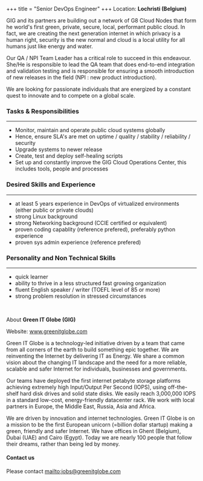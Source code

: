 +++
title = "Senior DevOps Engineer"
+++
Location: **Lochristi (Belgium)**

GIG and its partners are building out a network of G8 Cloud Nodes that form he world's first green, private, secure, local, performant public cloud. In fact, we are creating the next generation internet in which privacy is a human right, security is the new normal and cloud is a local utility for all humans just like energy and water.

Our QA / NPI Team Leader has a critical role to succeed in this endeavour. She/He is responsible to lead the QA team that does end-to-end integration and validation testing and is responsible for ensuring a smooth introduction of new releases in the field (NPI : new product introduction).

We are looking for passionate individuals that are energized by a constant quest to innovate and to compete on a global scale.

### **Tasks & Responsibilities**
---
* Monitor, maintain and operate public cloud systems globally
* Hence, ensure SLA's are met on uptime / quality / stability / reliability / security
* Upgrade systems to newer release
* Create, test and deploy self-healing scripts
* Set up and constantly improve the GIG Cloud Operations Center, this includes tools, people and processes

### **Desired Skills and Experience**
---
* at least 5 years experience in DevOps of virtualized environments (either public or private clouds)
* strong Linux background
* strong Networking background (CCIE certified or equivalent)
* proven coding capablity (reference prefered), preferably python experience
* proven sys admin experience (reference prefered)

### **Personality and Non Technical Skills**
---
* quick learner
* ability to thrive in a less structured fast growing organization
* fluent English speaker / writer (TOEFL level of 85 or more)
* strong problem resolution in stressed circumstances

<br/>

About **Green IT Globe (GIG)**

Website: <a href="http://www.greenitglobe.com">www.greenitglobe.com</a>

Green IT Globe is a technology-led initiative driven by a team that came from all corners of the earth to build something epic together. We are reinventing the Internet by delivering IT as Energy. We share a common vision about the changing IT landscape and the need for a more reliable, scalable and safer Internet for individuals, businesses and governments.

Our teams have deployed the first internet petabyte storage platforms achieving extremely high Input/Output Per Second (IOPS), using off-the-shelf hard disk drives and solid state disks. We easily reach 3,000,000 IOPS in a standard low-cost, energy-friendly datacenter rack. We work with local partners in Europe, the Middle East, Russia, Asia and Africa.

We are driven by innovation and internet technologies. Green IT Globe is on a mission to be the first European unicorn (=billion dollar startup) making a green, friendly and safer Internet. We have offices in Ghent (Belgium), Dubai (UAE) and Cairo (Egypt). Today we are nearly 100 people that follow their dreams, rather than being led by money.

#### Contact us
Please contact <mailto:jobs@greenitglobe.com>  
